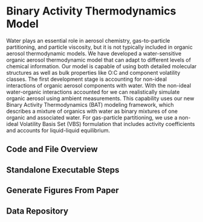 # Binary Activity Thermodynamics Model
Water plays an essential role in aerosol chemistry, gas-to-particle partitioning, and particle viscosity, but it is not typically included in organic aerosol thermodynamic models.  We have developed a water-sensitive organic aerosol thermodynamic model that can adapt to different levels of chemical information. Our model is capable of using both detailed molecular structures as well as bulk properties like O:C and component volatility classes. The first development stage is accounting for non-ideal interactions of organic aerosol components with water.  With the non-ideal water-organic interactions accounted for we can realistically simulate organic aerosol using ambient measurements. This capability uses our new Binary Activity Thermodynamics (BAT) modeling framework, which describes a mixture of organics with water as binary mixtures of one organic and associated water. For gas-particle partitioning, we use a non-ideal Volatility Basis Set (VBS) formulation that includes activity coefficients and accounts for liquid-liquid equilibrium. 

## Code and File Overview

## Standalone Executable Steps

## Generate Figures From Paper

## Data Repository
